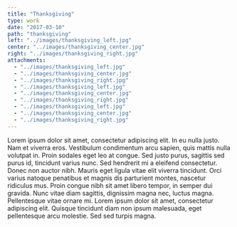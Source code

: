 ```yaml
---
title: "Thanksgiving"
type: work
date: "2017-03-10"
path: "thanksgiving"
left: "../images/thanksgiving_left.jpg"
center: "../images/thanksgiving_center.jpg"
right: "../images/thanksgiving_right.jpg"
attachments: 
  - "../images/thanksgiving_left.jpg"
  - "../images/thanksgiving_center.jpg"
  - "../images/thanksgiving_right.jpg"
  - "../images/thanksgiving_left.jpg"
  - "../images/thanksgiving_center.jpg"
  - "../images/thanksgiving_right.jpg"
  - "../images/thanksgiving_left.jpg"
  - "../images/thanksgiving_center.jpg"
  - "../images/thanksgiving_right.jpg"
---
```


Lorem ipsum dolor sit amet, consectetur adipiscing elit. In eu nulla justo. Nam et viverra eros. Vestibulum condimentum arcu sapien, quis mattis nulla volutpat in. Proin sodales eget leo at congue. Sed justo purus, sagittis sed purus id, tincidunt varius nunc. Sed hendrerit mi a eleifend consectetur. Donec non auctor nibh. Mauris eget ligula vitae elit viverra tincidunt. Orci varius natoque penatibus et magnis dis parturient montes, nascetur ridiculus mus. Proin congue nibh sit amet libero tempor, in semper dui gravida. Nunc vitae diam sagittis, dignissim magna nec, luctus magna. Pellentesque vitae ornare mi. Lorem ipsum dolor sit amet, consectetur adipiscing elit. Quisque tincidunt diam non ipsum malesuada, eget pellentesque arcu molestie. Sed sed turpis magna.